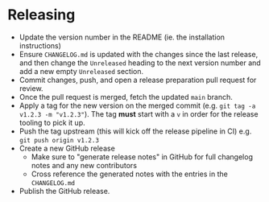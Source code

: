 # Releasing

- Update the version number in the README (ie. the installation instructions)
- Ensure `CHANGELOG.md` is updated with the changes since the last release, and then change the `Unreleased` heading to the next version number and add a new empty `Unreleased` section.
- Commit changes, push, and open a release preparation pull request for review.
- Once the pull request is merged, fetch the updated `main` branch.
- Apply a tag for the new version on the merged commit (e.g. `git tag -a v1.2.3 -m "v1.2.3"`). The tag **must** start with a `v` in order for the release tooling to pick it up.
- Push the tag upstream (this will kick off the release pipeline in CI) e.g. `git push origin v1.2.3`
- Create a new GitHub release
  - Make sure to "generate release notes" in GitHub for full changelog notes and any new contributors
  - Cross reference the generated notes with the entries in the `CHANGELOG.md`
- Publish the GitHub release.
